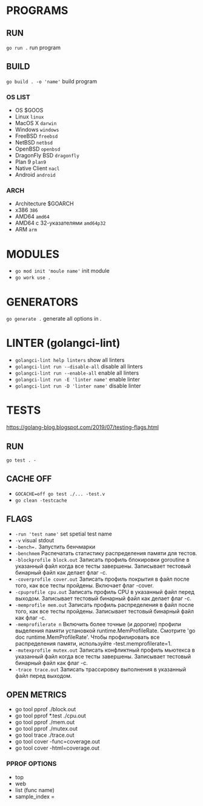 # PROGRAMS #
## RUN ##
`go run .`
run program

## BUILD ##
`go build . -o 'name'`
build program

### OS LIST ###
- OS	$GOOS
- Linux	`linux`
- MacOS X	`darwin`
- Windows	`windows`
- FreeBSD	`freebsd`
- NetBSD	`netbsd`
- OpenBSD	`openbsd`
- DragonFly BSD	`dragonfly`
- Plan 9	`plan9`
- Native Client	`nacl`
- Android	`android`

### ARCH ###
- Architecture	$GOARCH
- x386	`386`
- AMD64	`amd64`
- AMD64 с 32-указателями	`amd64p32`
- ARM	`arm`

# MODULES #
- `go mod init 'moule name'`
init module
- `go work use .`

# GENERATORS #
`go generate .`
generate all options in .

# LINTER (golangci-lint) #
- `golangci-lint help linters`
show all linters
- `golangci-lint run --disable-all`
disable all linters
- `golangci-lint run --enable-all`
enable all linters
- `golangci-lint run -E 'linter name'`
enable linter
- `golangci-lint run -D 'linter name'`
disable linter

# TESTS #
https://golang-blog.blogspot.com/2019/07/testing-flags.html

## RUN ##
`go test . -`

## CACHE OFF ## 
- `GOCACHE=off go test ./... -test.v`
- `go clean -testcache`

## FLAGS ##
- `-run 'test name'`
set spetial test name 
- `-v`
visual stdout
- `-bench=.`
Запустить бенчмарки
- `-benchmem`
Распечатать статистику распределения памяти для тестов.
- `-blockprofile block.out`
Записать профиль блокировки goroutine в указанный файл когда все тесты завершены. Записывает тестовый бинарный файл как делает флаг -c. 
- `-coverprofile cover.out`
Записать профиль покрытия в файл после того, как все тесты пройдены.
Включает флаг -cover.
- `-cpuprofile cpu.out`
Записать профиль CPU в указанный файл перед выходом. Записывает тестовый бинарный файл как делает флаг -c.
- `-memprofile mem.out`
Записать профиль распределения в файл после того, как все тесты пройдены. Записывает тестовый бинарный файл как флаг -c.
- `-memprofilerate n`
Включить более точные (и дорогие) профили выделения памяти установкой runtime.MemProfileRate. Смотрите 'go doc runtime.MemProfileRate'. Чтобы профилировать все распределения памяти, используйте -test.memprofilerate=1.
- `-mutexprofile mutex.out`
Записать конфликтный профиль мьютекса в указанный файл когда все тесты завершены. Записывает тестовый бинарный файл как флаг -c.
- `-trace trace.out`
Записать трассировку выполнения в указанный файл перед выходом.

## OPEN METRICS ##
- go tool pprof ./block.out
- go tool pprof *.test ./cpu.out
- go tool pprof ./mem.out
- go tool pprof ./mutex.out
- go tool trace ./trace.out
- go tool cover -func=coverage.out
- go tool cover -html=coverage.out

### PPROF OPTIONS ###
- top
- web
- list (func name)
- sample_index = 